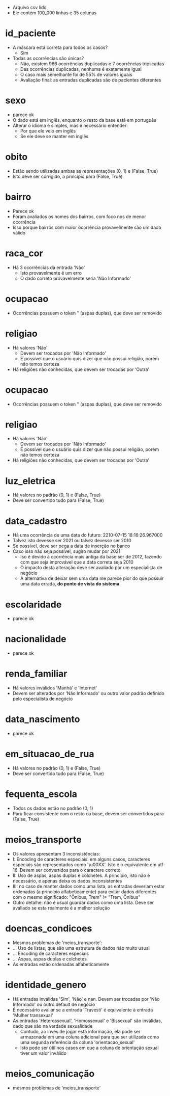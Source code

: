 - Arquivo csv lido
- Ele contém 100_000 linhas e 35 colunas

# id_paciente
- A máscara está correta para todos os casos?
    - Sim
- Todas as ocorrências são únicas?
    - Não, existem 986 ocorrências duplicadas e 7 ocorrências triplicadas
    - Das ocorrências duplicadas, nenhuma é exatamente igual
    - O caso mais semelhante foi de 55% de valores iguais
    - Avaliação final: as entradas duplicadas são de pacientes diferentes

# sexo
- parece ok
- O dado está em inglês, enquanto o resto da base está em português
- Alterar o idioma é simples, mas é necessário entender:
    - Por que ele veio em inglês
    - Se ele deve se manter em inglês

# obito
- Estão sendo utilizadas ambas as representações (0, 1) e (False, True)
- Isto deve ser corrigido, a princípio para (False, True)

# bairro
- Parece ok
- Foram avaliados os nomes dos bairros, com foco nos de menor ocorrência
- Isso porque bairros com maior ocorrência provavelmente são um dado válido

# raca_cor
- Há 3 ocorrências da entrada 'Não'
    - Isto provavelmente é um erro
    - O dado correto provavelmente seria 'Não Informado'

# ocupacao
- Ocorrências possuem o token " (aspas duplas), que deve ser removido

# religiao
- Há valores 'Não'
    - Devem ser trocados por 'Não Informado'
    - É possível que o usuário quis dizer que não possui religião, porém não temos certeza
- Há religiões não conhecidas, que devem ser trocadas por 'Outra'

# ocupacao
- Ocorrências possuem o token " (aspas duplas), que deve ser removido

# religiao
- Há valores 'Não'
    - Devem ser trocados por 'Não Informado'
    - É possível que o usuário quis dizer que não possui religião, porém não temos certeza
- Há religiões não conhecidas, que devem ser trocadas por 'Outra'

# luz_eletrica
- Há valores no padrão (0, 1) e (False, True)
- Deve ser convertido tudo para (False, True)

# data_cadastro
- Há uma ocorrência de uma data do futuro: 2210-07-15 18:16:26.967000
- Talvez isto devesse ser 2021 ou talvez devesse ser 2010
- Se possível, deve ser pega a data de inserção no banco
- Caso isso não seja possível, sugiro mudar por 2021
    - Iso é devido à ocorrência mais antiga da base ser de 2012, fazendo com que seja improvável que a data correta seja 2010
    - O impacto desta alteração deve ser avaliado por um especialista de negócio
    - A alternativa de deixar sem uma data me parece pior do que possuir uma data errada, **do ponto de vista do sistema**

# escolaridade
- parece ok

# nacionalidade
- parece ok

# renda_familiar
- Há valores inválidos 'Manhã' e 'Internet'
- Devem ser alterados por 'Não Informado' ou outro valor padrão definido pelo especialista de negócio

# data_nascimento
- parece ok

# em_situacao_de_rua
- Há valores no padrão (0, 1) e (False, True)
- Deve ser convertido tudo para (False, True)

# fequenta_escola
- Todos os dados estão no padrão (0, 1)
- Para ficar consistente com o resto da base, devem ser convertidos para (False, True)

# meios_transporte
- Os valores apresentam 3 inconsistências:
- I: Encoding de caracteres especiais: em alguns casos, caracteres especiais são representados como '\u00XX'. Isto é o equivalente em utf-16. Devem ser convertidos para o caractere correto
- II: Uso de aspas, aspas duplas e colchetes. A princípio, isto não é necessário, e apenas deixa os dados inconsistentes
- III: no caso de manter dados como uma lista, as entradas deveriam estar ordenadas (a princípio alfabeticamente) para evitar dados diferentes com o mesmo significado: "Ônibus, Trem" != "Trem, Ônibus"
- Outro detalhe: não é usual guardar dados como uma lista. Deve ser avaliado se esta realmente é a melhor solução

# doencas_condicoes
- Mesmos problemas de 'meios_transporte':
- ... Uso de listas, que são uma estrutura de dados não muito usual
- ... Encoding de caracteres especiais
- ... Aspas, aspas duplas e colchetes
- As entradas estão ordenadas alfabeticamente

# identidade_genero
- Há entradas inválidas 'Sim', 'Não' e nan. Devem ser trocadas por 'Não Informado' ou outro default de negócio
- É necessário avaliar se a entrada 'Travesti' é equivalente à entrada 'Mulher transexual'
- As entradas 'Heterossexual', 'Homossexual' e 'Bissexual' são inválidas, dado que são na verdade sexualidade
    - Contudo, ao invés de jogar esta informação, ela pode ser armazenada em uma coluna adicional para que ser utilizada como uma segunda referência da coluna 'orientacao_sexual'
    - Isto pode ser útil nos casos em que a coluna de orientação sexual tiver um valor inválido

# meios_comunicação
- mesmos problemas de 'meios_transporte'

